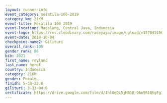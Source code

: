 ```yaml
---
layout: runner-info 
event_category: mesatila-100-2019 
category_km: 21KM 
event-title: Mesatila 100 2019 
event-location: Magelang, Central Java, Indonesia 
event-logo: https://res.cloudinary.com/raceyaya/image/upload/v1570451507/logo/mesastila100_jin7bl.jpg 
event-date: 2019-10-04 
checkpoint-name2: Gilituri 
overall_rank: 105
gender_rank: 86
bib: 2021
first_name: reyland
last_name: herdt
country: Indonesia
category: 21KM
gender: Female
finish: 5-38-22.0
gilituri: 3-33-04.6
certificate: https://drive.google.com/file/d/1hlOqQL5jMB18-9An9R1QhgFg1f1h_b1Z/view?usp=sharing
---
```

